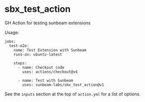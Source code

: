 # sbx_test_action
GH Action for testing sunbeam extensions

Usage:

```
jobs:  
  test-e2e:
    name: Test Extension with Sunbeam
    runs-on: ubuntu-latest

    steps:
      - name: Checkout code
        uses: actions/checkout@v4

      - name: Test with Sunbeam
        uses: sunbeam-labs/sbx_test_action@v1
```

See the `inputs` section at the top of `action.yml` for a list of options.